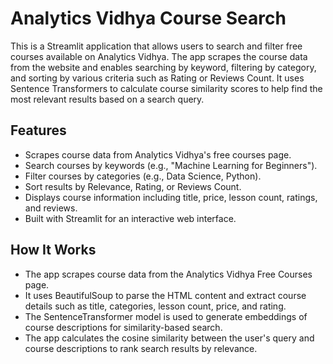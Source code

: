 # Analytics Vidhya Course Search

This is a Streamlit application that allows users to search and filter free courses available on Analytics Vidhya. The app scrapes the course data from the website and enables searching by keyword, filtering by category, and sorting by various criteria such as Rating or Reviews Count. It uses Sentence Transformers to calculate course similarity scores to help find the most relevant results based on a search query.

## Features

- Scrapes course data from Analytics Vidhya's free courses page.
- Search courses by keywords (e.g., "Machine Learning for Beginners").
- Filter courses by categories (e.g., Data Science, Python).
- Sort results by Relevance, Rating, or Reviews Count.
- Displays course information including title, price, lesson count, ratings, and reviews.
- Built with Streamlit for an interactive web interface.

## How It Works

- The app scrapes course data from the Analytics Vidhya Free Courses page.
- It uses BeautifulSoup to parse the HTML content and extract course details such as title, categories, lesson count, price, and rating.
- The SentenceTransformer model is used to generate embeddings of course descriptions for similarity-based search.
- The app calculates the cosine similarity between the user's query and course descriptions to rank search results by relevance.
